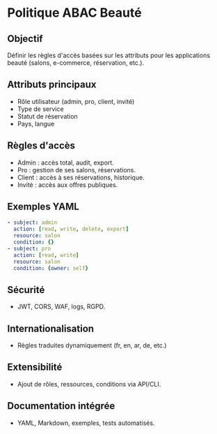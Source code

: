 # Politique ABAC Beauté

## Objectif
Définir les règles d'accès basées sur les attributs pour les applications beauté (salons, e-commerce, réservation, etc.).

## Attributs principaux
- Rôle utilisateur (admin, pro, client, invité)
- Type de service
- Statut de réservation
- Pays, langue

## Règles d'accès
- Admin : accès total, audit, export.
- Pro : gestion de ses salons, réservations.
- Client : accès à ses réservations, historique.
- Invité : accès aux offres publiques.

## Exemples YAML
```yaml
- subject: admin
  action: [read, write, delete, export]
  resource: salon
  condition: {}
- subject: pro
  action: [read, write]
  resource: salon
  condition: {owner: self}
```

## Sécurité
- JWT, CORS, WAF, logs, RGPD.

## Internationalisation
- Règles traduites dynamiquement (fr, en, ar, de, etc.)

## Extensibilité
- Ajout de rôles, ressources, conditions via API/CLI.

## Documentation intégrée
- YAML, Markdown, exemples, tests automatisés.
